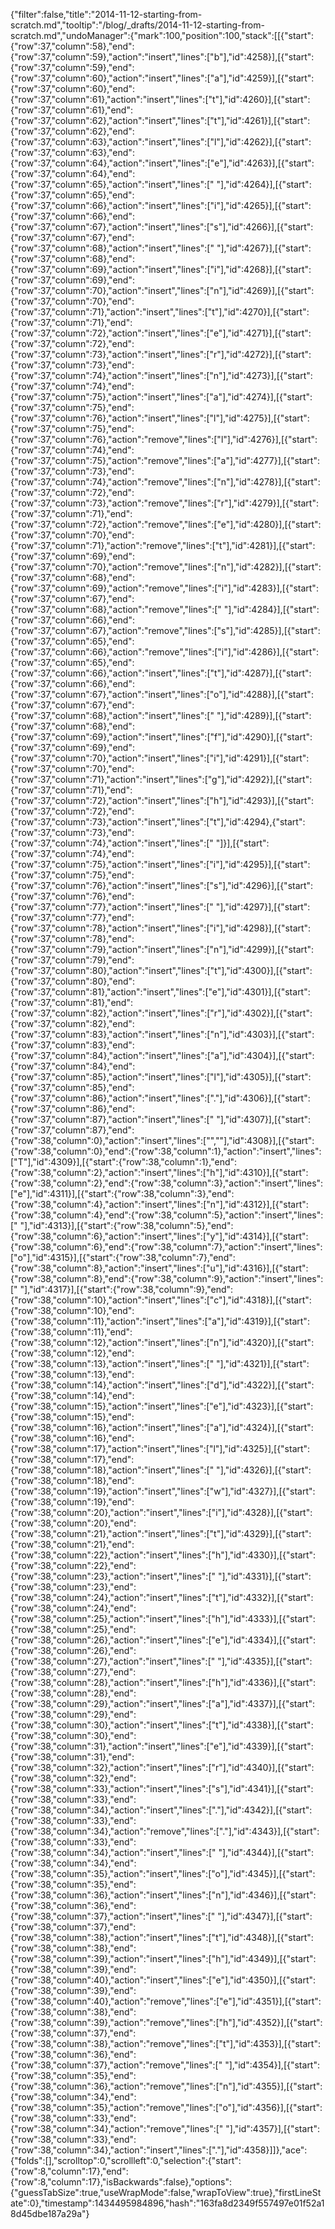 {"filter":false,"title":"2014-11-12-starting-from-scratch.md","tooltip":"/blog/_drafts/2014-11-12-starting-from-scratch.md","undoManager":{"mark":100,"position":100,"stack":[[{"start":{"row":37,"column":58},"end":{"row":37,"column":59},"action":"insert","lines":["b"],"id":4258}],[{"start":{"row":37,"column":59},"end":{"row":37,"column":60},"action":"insert","lines":["a"],"id":4259}],[{"start":{"row":37,"column":60},"end":{"row":37,"column":61},"action":"insert","lines":["t"],"id":4260}],[{"start":{"row":37,"column":61},"end":{"row":37,"column":62},"action":"insert","lines":["t"],"id":4261}],[{"start":{"row":37,"column":62},"end":{"row":37,"column":63},"action":"insert","lines":["l"],"id":4262}],[{"start":{"row":37,"column":63},"end":{"row":37,"column":64},"action":"insert","lines":["e"],"id":4263}],[{"start":{"row":37,"column":64},"end":{"row":37,"column":65},"action":"insert","lines":[" "],"id":4264}],[{"start":{"row":37,"column":65},"end":{"row":37,"column":66},"action":"insert","lines":["i"],"id":4265}],[{"start":{"row":37,"column":66},"end":{"row":37,"column":67},"action":"insert","lines":["s"],"id":4266}],[{"start":{"row":37,"column":67},"end":{"row":37,"column":68},"action":"insert","lines":[" "],"id":4267}],[{"start":{"row":37,"column":68},"end":{"row":37,"column":69},"action":"insert","lines":["i"],"id":4268}],[{"start":{"row":37,"column":69},"end":{"row":37,"column":70},"action":"insert","lines":["n"],"id":4269}],[{"start":{"row":37,"column":70},"end":{"row":37,"column":71},"action":"insert","lines":["t"],"id":4270}],[{"start":{"row":37,"column":71},"end":{"row":37,"column":72},"action":"insert","lines":["e"],"id":4271}],[{"start":{"row":37,"column":72},"end":{"row":37,"column":73},"action":"insert","lines":["r"],"id":4272}],[{"start":{"row":37,"column":73},"end":{"row":37,"column":74},"action":"insert","lines":["n"],"id":4273}],[{"start":{"row":37,"column":74},"end":{"row":37,"column":75},"action":"insert","lines":["a"],"id":4274}],[{"start":{"row":37,"column":75},"end":{"row":37,"column":76},"action":"insert","lines":["l"],"id":4275}],[{"start":{"row":37,"column":75},"end":{"row":37,"column":76},"action":"remove","lines":["l"],"id":4276}],[{"start":{"row":37,"column":74},"end":{"row":37,"column":75},"action":"remove","lines":["a"],"id":4277}],[{"start":{"row":37,"column":73},"end":{"row":37,"column":74},"action":"remove","lines":["n"],"id":4278}],[{"start":{"row":37,"column":72},"end":{"row":37,"column":73},"action":"remove","lines":["r"],"id":4279}],[{"start":{"row":37,"column":71},"end":{"row":37,"column":72},"action":"remove","lines":["e"],"id":4280}],[{"start":{"row":37,"column":70},"end":{"row":37,"column":71},"action":"remove","lines":["t"],"id":4281}],[{"start":{"row":37,"column":69},"end":{"row":37,"column":70},"action":"remove","lines":["n"],"id":4282}],[{"start":{"row":37,"column":68},"end":{"row":37,"column":69},"action":"remove","lines":["i"],"id":4283}],[{"start":{"row":37,"column":67},"end":{"row":37,"column":68},"action":"remove","lines":[" "],"id":4284}],[{"start":{"row":37,"column":66},"end":{"row":37,"column":67},"action":"remove","lines":["s"],"id":4285}],[{"start":{"row":37,"column":65},"end":{"row":37,"column":66},"action":"remove","lines":["i"],"id":4286}],[{"start":{"row":37,"column":65},"end":{"row":37,"column":66},"action":"insert","lines":["t"],"id":4287}],[{"start":{"row":37,"column":66},"end":{"row":37,"column":67},"action":"insert","lines":["o"],"id":4288}],[{"start":{"row":37,"column":67},"end":{"row":37,"column":68},"action":"insert","lines":[" "],"id":4289}],[{"start":{"row":37,"column":68},"end":{"row":37,"column":69},"action":"insert","lines":["f"],"id":4290}],[{"start":{"row":37,"column":69},"end":{"row":37,"column":70},"action":"insert","lines":["i"],"id":4291}],[{"start":{"row":37,"column":70},"end":{"row":37,"column":71},"action":"insert","lines":["g"],"id":4292}],[{"start":{"row":37,"column":71},"end":{"row":37,"column":72},"action":"insert","lines":["h"],"id":4293}],[{"start":{"row":37,"column":72},"end":{"row":37,"column":73},"action":"insert","lines":["t"],"id":4294},{"start":{"row":37,"column":73},"end":{"row":37,"column":74},"action":"insert","lines":[" "]}],[{"start":{"row":37,"column":74},"end":{"row":37,"column":75},"action":"insert","lines":["i"],"id":4295}],[{"start":{"row":37,"column":75},"end":{"row":37,"column":76},"action":"insert","lines":["s"],"id":4296}],[{"start":{"row":37,"column":76},"end":{"row":37,"column":77},"action":"insert","lines":[" "],"id":4297}],[{"start":{"row":37,"column":77},"end":{"row":37,"column":78},"action":"insert","lines":["i"],"id":4298}],[{"start":{"row":37,"column":78},"end":{"row":37,"column":79},"action":"insert","lines":["n"],"id":4299}],[{"start":{"row":37,"column":79},"end":{"row":37,"column":80},"action":"insert","lines":["t"],"id":4300}],[{"start":{"row":37,"column":80},"end":{"row":37,"column":81},"action":"insert","lines":["e"],"id":4301}],[{"start":{"row":37,"column":81},"end":{"row":37,"column":82},"action":"insert","lines":["r"],"id":4302}],[{"start":{"row":37,"column":82},"end":{"row":37,"column":83},"action":"insert","lines":["n"],"id":4303}],[{"start":{"row":37,"column":83},"end":{"row":37,"column":84},"action":"insert","lines":["a"],"id":4304}],[{"start":{"row":37,"column":84},"end":{"row":37,"column":85},"action":"insert","lines":["l"],"id":4305}],[{"start":{"row":37,"column":85},"end":{"row":37,"column":86},"action":"insert","lines":["."],"id":4306}],[{"start":{"row":37,"column":86},"end":{"row":37,"column":87},"action":"insert","lines":[" "],"id":4307}],[{"start":{"row":37,"column":87},"end":{"row":38,"column":0},"action":"insert","lines":["",""],"id":4308}],[{"start":{"row":38,"column":0},"end":{"row":38,"column":1},"action":"insert","lines":["T"],"id":4309}],[{"start":{"row":38,"column":1},"end":{"row":38,"column":2},"action":"insert","lines":["h"],"id":4310}],[{"start":{"row":38,"column":2},"end":{"row":38,"column":3},"action":"insert","lines":["e"],"id":4311}],[{"start":{"row":38,"column":3},"end":{"row":38,"column":4},"action":"insert","lines":["n"],"id":4312}],[{"start":{"row":38,"column":4},"end":{"row":38,"column":5},"action":"insert","lines":[" "],"id":4313}],[{"start":{"row":38,"column":5},"end":{"row":38,"column":6},"action":"insert","lines":["y"],"id":4314}],[{"start":{"row":38,"column":6},"end":{"row":38,"column":7},"action":"insert","lines":["o"],"id":4315}],[{"start":{"row":38,"column":7},"end":{"row":38,"column":8},"action":"insert","lines":["u"],"id":4316}],[{"start":{"row":38,"column":8},"end":{"row":38,"column":9},"action":"insert","lines":[" "],"id":4317}],[{"start":{"row":38,"column":9},"end":{"row":38,"column":10},"action":"insert","lines":["c"],"id":4318}],[{"start":{"row":38,"column":10},"end":{"row":38,"column":11},"action":"insert","lines":["a"],"id":4319}],[{"start":{"row":38,"column":11},"end":{"row":38,"column":12},"action":"insert","lines":["n"],"id":4320}],[{"start":{"row":38,"column":12},"end":{"row":38,"column":13},"action":"insert","lines":[" "],"id":4321}],[{"start":{"row":38,"column":13},"end":{"row":38,"column":14},"action":"insert","lines":["d"],"id":4322}],[{"start":{"row":38,"column":14},"end":{"row":38,"column":15},"action":"insert","lines":["e"],"id":4323}],[{"start":{"row":38,"column":15},"end":{"row":38,"column":16},"action":"insert","lines":["a"],"id":4324}],[{"start":{"row":38,"column":16},"end":{"row":38,"column":17},"action":"insert","lines":["l"],"id":4325}],[{"start":{"row":38,"column":17},"end":{"row":38,"column":18},"action":"insert","lines":[" "],"id":4326}],[{"start":{"row":38,"column":18},"end":{"row":38,"column":19},"action":"insert","lines":["w"],"id":4327}],[{"start":{"row":38,"column":19},"end":{"row":38,"column":20},"action":"insert","lines":["i"],"id":4328}],[{"start":{"row":38,"column":20},"end":{"row":38,"column":21},"action":"insert","lines":["t"],"id":4329}],[{"start":{"row":38,"column":21},"end":{"row":38,"column":22},"action":"insert","lines":["h"],"id":4330}],[{"start":{"row":38,"column":22},"end":{"row":38,"column":23},"action":"insert","lines":[" "],"id":4331}],[{"start":{"row":38,"column":23},"end":{"row":38,"column":24},"action":"insert","lines":["t"],"id":4332}],[{"start":{"row":38,"column":24},"end":{"row":38,"column":25},"action":"insert","lines":["h"],"id":4333}],[{"start":{"row":38,"column":25},"end":{"row":38,"column":26},"action":"insert","lines":["e"],"id":4334}],[{"start":{"row":38,"column":26},"end":{"row":38,"column":27},"action":"insert","lines":[" "],"id":4335}],[{"start":{"row":38,"column":27},"end":{"row":38,"column":28},"action":"insert","lines":["h"],"id":4336}],[{"start":{"row":38,"column":28},"end":{"row":38,"column":29},"action":"insert","lines":["a"],"id":4337}],[{"start":{"row":38,"column":29},"end":{"row":38,"column":30},"action":"insert","lines":["t"],"id":4338}],[{"start":{"row":38,"column":30},"end":{"row":38,"column":31},"action":"insert","lines":["e"],"id":4339}],[{"start":{"row":38,"column":31},"end":{"row":38,"column":32},"action":"insert","lines":["r"],"id":4340}],[{"start":{"row":38,"column":32},"end":{"row":38,"column":33},"action":"insert","lines":["s"],"id":4341}],[{"start":{"row":38,"column":33},"end":{"row":38,"column":34},"action":"insert","lines":["."],"id":4342}],[{"start":{"row":38,"column":33},"end":{"row":38,"column":34},"action":"remove","lines":["."],"id":4343}],[{"start":{"row":38,"column":33},"end":{"row":38,"column":34},"action":"insert","lines":[" "],"id":4344}],[{"start":{"row":38,"column":34},"end":{"row":38,"column":35},"action":"insert","lines":["o"],"id":4345}],[{"start":{"row":38,"column":35},"end":{"row":38,"column":36},"action":"insert","lines":["n"],"id":4346}],[{"start":{"row":38,"column":36},"end":{"row":38,"column":37},"action":"insert","lines":[" "],"id":4347}],[{"start":{"row":38,"column":37},"end":{"row":38,"column":38},"action":"insert","lines":["t"],"id":4348}],[{"start":{"row":38,"column":38},"end":{"row":38,"column":39},"action":"insert","lines":["h"],"id":4349}],[{"start":{"row":38,"column":39},"end":{"row":38,"column":40},"action":"insert","lines":["e"],"id":4350}],[{"start":{"row":38,"column":39},"end":{"row":38,"column":40},"action":"remove","lines":["e"],"id":4351}],[{"start":{"row":38,"column":38},"end":{"row":38,"column":39},"action":"remove","lines":["h"],"id":4352}],[{"start":{"row":38,"column":37},"end":{"row":38,"column":38},"action":"remove","lines":["t"],"id":4353}],[{"start":{"row":38,"column":36},"end":{"row":38,"column":37},"action":"remove","lines":[" "],"id":4354}],[{"start":{"row":38,"column":35},"end":{"row":38,"column":36},"action":"remove","lines":["n"],"id":4355}],[{"start":{"row":38,"column":34},"end":{"row":38,"column":35},"action":"remove","lines":["o"],"id":4356}],[{"start":{"row":38,"column":33},"end":{"row":38,"column":34},"action":"remove","lines":[" "],"id":4357}],[{"start":{"row":38,"column":33},"end":{"row":38,"column":34},"action":"insert","lines":["."],"id":4358}]]},"ace":{"folds":[],"scrolltop":0,"scrollleft":0,"selection":{"start":{"row":8,"column":17},"end":{"row":8,"column":17},"isBackwards":false},"options":{"guessTabSize":true,"useWrapMode":false,"wrapToView":true},"firstLineState":0},"timestamp":1434495984896,"hash":"163fa8d2349f557497e01f52a18d45dbe187a29a"}